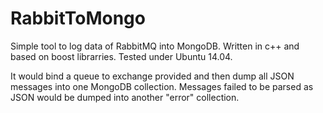 # RabbitToMongo
Simple tool to log data of RabbitMQ into MongoDB.
Written in c++ and based on boost librarries. Tested under Ubuntu 14.04.

It would bind a queue to exchange provided and then dump all JSON messages into one MongoDB collection.
Messages failed to be parsed as JSON would be dumped into another "error" collection.

